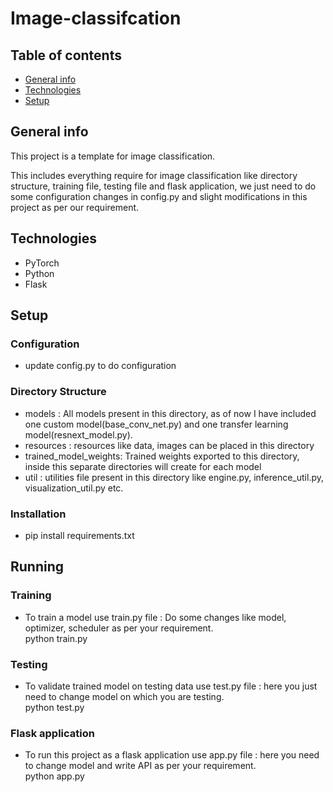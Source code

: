# Image-classifcation

## Table of contents
* [General info](#general-info)
* [Technologies](#technologies)
* [Setup](#setup)

## General info
This project is a template for image classification. <br>
<p>This includes everything require for image classification like directory structure, training file, testing file and flask application, we just need to do some configuration changes in config.py and slight modifications in this project as per our requirement. </p>

## Technologies
* PyTorch
* Python
* Flask

## Setup

### Configuration 
* update config.py to do configuration

### Directory Structure
* models : All models present in this directory, as of now I have included one custom model(base_conv_net.py) and one transfer learning model(resnext_model.py).
* resources : resources like data, images can be placed in this directory
* trained_model_weights: Trained weights exported to this directory, inside this separate directories will create for each model
* util : utilities file present in this directory like engine.py, inference_util.py, visualization_util.py etc.

### Installation 
* pip install requirements.txt


## Running

### Training
* To train a model use train.py file :  Do some changes like model, optimizer, scheduler as per your requirement. <br/>
    python train.py
    
### Testing
* To validate trained model on testing data use test.py file : here you just need to change model on which you are testing. <br/>
    python test.py
    
### Flask application
* To run this project as a flask application use app.py file : here you need to change model and write API as per your requirement.<br/>
    python app.py
    



